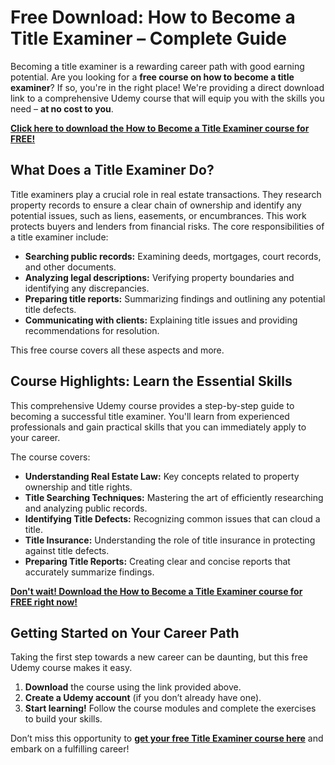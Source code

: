 # Free Download: How to Become a Title Examiner – Complete Guide

Becoming a title examiner is a rewarding career path with good earning potential. Are you looking for a **free course on how to become a title examiner**? If so, you're in the right place! We're providing a direct download link to a comprehensive Udemy course that will equip you with the skills you need – **at no cost to you**.

[**Click here to download the How to Become a Title Examiner course for FREE!**](https://udemywork.com/how-to-become-title-examiner)

## What Does a Title Examiner Do?

Title examiners play a crucial role in real estate transactions. They research property records to ensure a clear chain of ownership and identify any potential issues, such as liens, easements, or encumbrances. This work protects buyers and lenders from financial risks. The core responsibilities of a title examiner include:

*   **Searching public records:** Examining deeds, mortgages, court records, and other documents.
*   **Analyzing legal descriptions:** Verifying property boundaries and identifying any discrepancies.
*   **Preparing title reports:** Summarizing findings and outlining any potential title defects.
*   **Communicating with clients:** Explaining title issues and providing recommendations for resolution.

This free course covers all these aspects and more.

## Course Highlights: Learn the Essential Skills

This comprehensive Udemy course provides a step-by-step guide to becoming a successful title examiner. You'll learn from experienced professionals and gain practical skills that you can immediately apply to your career.

The course covers:

*   **Understanding Real Estate Law:** Key concepts related to property ownership and title rights.
*   **Title Searching Techniques:** Mastering the art of efficiently researching and analyzing public records.
*   **Identifying Title Defects:** Recognizing common issues that can cloud a title.
*   **Title Insurance:** Understanding the role of title insurance in protecting against title defects.
*   **Preparing Title Reports:** Creating clear and concise reports that accurately summarize findings.

[**Don't wait! Download the How to Become a Title Examiner course for FREE right now!**](https://udemywork.com/how-to-become-title-examiner)

## Getting Started on Your Career Path

Taking the first step towards a new career can be daunting, but this free Udemy course makes it easy.

1.  **Download** the course using the link provided above.
2.  **Create a Udemy account** (if you don’t already have one).
3.  **Start learning!** Follow the course modules and complete the exercises to build your skills.

Don’t miss this opportunity to **[get your free Title Examiner course here](https://udemywork.com/how-to-become-title-examiner)** and embark on a fulfilling career!
